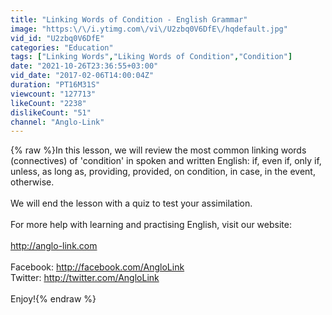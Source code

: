 ```yaml
---
title: "Linking Words of Condition - English Grammar"
image: "https:\/\/i.ytimg.com\/vi\/U2zbq0V6DfE\/hqdefault.jpg"
vid_id: "U2zbq0V6DfE"
categories: "Education"
tags: ["Linking Words","Liking Words of Condition","Condition"]
date: "2021-10-26T23:36:55+03:00"
vid_date: "2017-02-06T14:00:04Z"
duration: "PT16M31S"
viewcount: "127713"
likeCount: "2238"
dislikeCount: "51"
channel: "Anglo-Link"
---
```

{% raw %}In this lesson, we will review the most common linking words (connectives) of 'condition' in spoken and written English: if, even if, only if, unless, as long as, providing, provided, on condition, in case, in the event, otherwise.<br /><br />We will end the lesson with a quiz to test your assimilation.<br /><br />For more help with learning and practising English, visit our website:<br /><br /><a rel="nofollow" target="blank" href="http://anglo-link.com">http://anglo-link.com</a><br /><br />Facebook: <a rel="nofollow" target="blank" href="http://facebook.com/AngloLink">http://facebook.com/AngloLink</a> <br />Twitter: <a rel="nofollow" target="blank" href="http://twitter.com/AngloLink">http://twitter.com/AngloLink</a><br /><br />Enjoy!{% endraw %}
